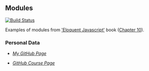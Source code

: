 ## Modules

[![Build Status](https://travis-ci.org/ULL-ESIT-MII-CA-1718/commonjs-y-amd-KevMCh.svg?branch=master)](https://travis-ci.org/ULL-ESIT-MII-CA-1718/commonjs-y-amd-KevMCh)

Examples of modules from ['Eloquent Javascript'](http://eloquentjavascript.net/) book ([Chapter 10](http://eloquentjavascript.net/10_modules.html)).

### Personal Data
* *[My GitHub Page](https://kevmch.github.io/)*

* *[GitHub Course Page](https://ull-esit-mii-ca-1718.github.io/docs/index.html)*
